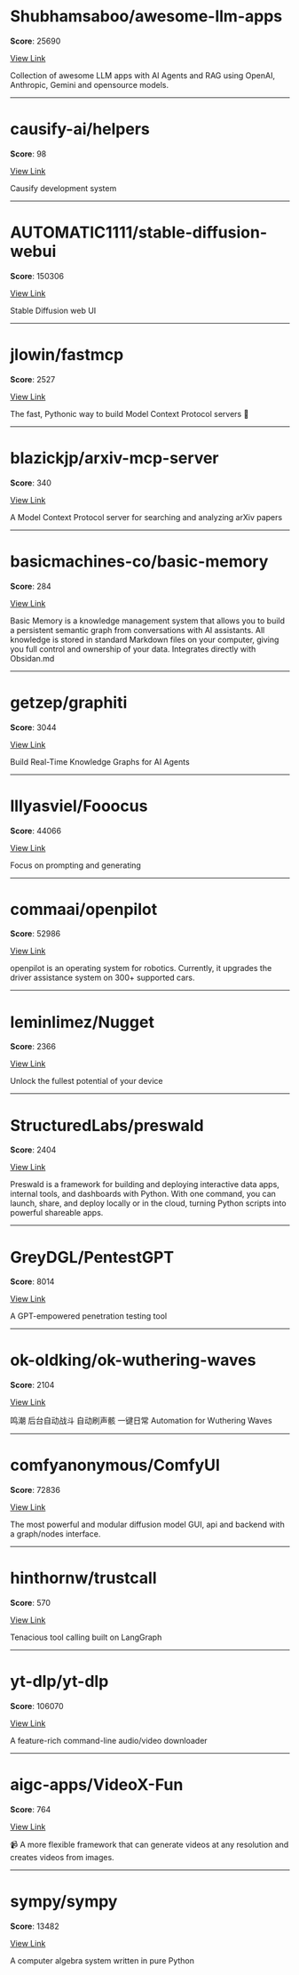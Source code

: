 
# Shubhamsaboo/awesome-llm-apps

**Score**: 25690

[View Link](https://github.com/Shubhamsaboo/awesome-llm-apps)

Collection of awesome LLM apps with AI Agents and RAG using OpenAI, Anthropic, Gemini and opensource models.

---

# causify-ai/helpers

**Score**: 98

[View Link](https://github.com/causify-ai/helpers)

Causify development system

---

# AUTOMATIC1111/stable-diffusion-webui

**Score**: 150306

[View Link](https://github.com/AUTOMATIC1111/stable-diffusion-webui)

Stable Diffusion web UI

---

# jlowin/fastmcp

**Score**: 2527

[View Link](https://github.com/jlowin/fastmcp)

The fast, Pythonic way to build Model Context Protocol servers 🚀

---

# blazickjp/arxiv-mcp-server

**Score**: 340

[View Link](https://github.com/blazickjp/arxiv-mcp-server)

A Model Context Protocol server for searching and analyzing arXiv papers

---

# basicmachines-co/basic-memory

**Score**: 284

[View Link](https://github.com/basicmachines-co/basic-memory)

Basic Memory is a knowledge management system that allows you to build a persistent semantic graph from conversations with AI assistants. All knowledge is stored in standard Markdown files on your computer, giving you full control and ownership of your data. Integrates directly with Obsidan.md

---

# getzep/graphiti

**Score**: 3044

[View Link](https://github.com/getzep/graphiti)

Build Real-Time Knowledge Graphs for AI Agents

---

# lllyasviel/Fooocus

**Score**: 44066

[View Link](https://github.com/lllyasviel/Fooocus)

Focus on prompting and generating

---

# commaai/openpilot

**Score**: 52986

[View Link](https://github.com/commaai/openpilot)

openpilot is an operating system for robotics. Currently, it upgrades the driver assistance system on 300+ supported cars.

---

# leminlimez/Nugget

**Score**: 2366

[View Link](https://github.com/leminlimez/Nugget)

Unlock the fullest potential of your device

---

# StructuredLabs/preswald

**Score**: 2404

[View Link](https://github.com/StructuredLabs/preswald)

Preswald is a framework for building and deploying interactive data apps, internal tools, and dashboards with Python. With one command, you can launch, share, and deploy locally or in the cloud, turning Python scripts into powerful shareable apps.

---

# GreyDGL/PentestGPT

**Score**: 8014

[View Link](https://github.com/GreyDGL/PentestGPT)

A GPT-empowered penetration testing tool

---

# ok-oldking/ok-wuthering-waves

**Score**: 2104

[View Link](https://github.com/ok-oldking/ok-wuthering-waves)

鸣潮 后台自动战斗 自动刷声骸 一键日常 Automation for Wuthering Waves

---

# comfyanonymous/ComfyUI

**Score**: 72836

[View Link](https://github.com/comfyanonymous/ComfyUI)

The most powerful and modular diffusion model GUI, api and backend with a graph/nodes interface.

---

# hinthornw/trustcall

**Score**: 570

[View Link](https://github.com/hinthornw/trustcall)

Tenacious tool calling built on LangGraph

---

# yt-dlp/yt-dlp

**Score**: 106070

[View Link](https://github.com/yt-dlp/yt-dlp)

A feature-rich command-line audio/video downloader

---

# aigc-apps/VideoX-Fun

**Score**: 764

[View Link](https://github.com/aigc-apps/VideoX-Fun)

📹 A more flexible framework that can generate videos at any resolution and creates videos from images.

---

# sympy/sympy

**Score**: 13482

[View Link](https://github.com/sympy/sympy)

A computer algebra system written in pure Python
